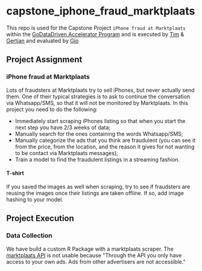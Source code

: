 # capstone_iphone_fraud_marktplaats
This repo is used for the Capstone Project `iPhone fraud at Marktplaats` within the [GoDataDriven Accelerator Program](https://godatadriven.com/data-science-accelerator-program) and is executed by [Tim](https://github.com/timvink) & [Gertjan](https://github.com/G3rtjan) and evaluated by [Gio](https://github.com/gglanzani)

## Project Assignment

### iPhone fraud at Marktplaats

Lots of fraudsters at Marktplaats try to sell iPhones, but never actually send them. One of their
typical strategies is to ask to continue the conversation via Whatsapp/SMS, so that it will not be
monitored by Marktplaats. In this project you need to do the following:

+ Immediately start scraping iPhones listing so that when you start the next step you have 2/3
  weeks of data;
+ Manually search for the ones containing the words Whatsapp/SMS;
+ Manually categorize the ads that you think are fraudulent (you can see it from the price, from
  the location, and the reason it gives for not wanting to be contact via Marktplaats messages);
+ Train a model to find the fraudulent listings in a streaming fashion.

#### T-shirt

If you saved the images as well when scraping, try to see if fraudsters are reusing the images
once their listings are taken offline. If so, add image hashing to your model.

## Project Execution

### Data Collection

We have build a custom R Package with a marktplaats scraper. The [marktplaats API](https://api.marktplaats.nl/docs/v1/overview.html) is not usable because "Through the API you only have access to your own ads. Ads from other advertisers are not accessible."
